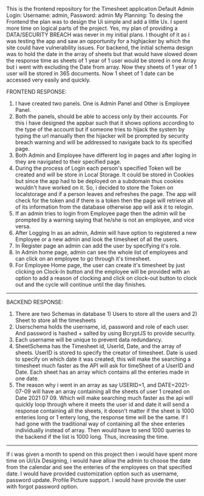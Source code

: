 This is the frontend repository for the Timesheet application
Default Admin Login: Username: admin, Password: admin
My Planning: 
To desing the Frontend the plan was to design the Ui simple and add a little Ux. I spent more time on logical parts of the project. Yes, my plan of providing a DATA/SECURITY BREACH was never in my initial plans. I thought of it as i was testing the app and saw an opportunity for a highjacker by which the site could have vulnerability issues.
For backend, the initial schema design was to hold the date in the array of sheets but that would have slowed down the response time as sheets of 1 year of 1 user would be stored in one Array but i went with excluding the Date from array. Now they sheets of 1 year of 1 user will be stored in 365 documents. Now 1 sheet of 1 date can be accessed very easily and quickly.

FRONTEND RESPONSE:
1) I have created two panels. One is Admin Panel and Other is Employee Panel.
2) Both the panels, should be able to access only by their accounts. For this i have designed the appbar such that it shows options according to the type of the account but if someone tries to hijack the system by typing the url manually then the hijacker will be prompted by security breach warning and will be addressed to navigate back to its specified page.
3) Both Admin and Employee have different log in pages and after loging in they are navigated to their specified page.
4) During the process of Login each person's specified Token will be created and will be store in Local Storage. It could be stored in Cookies but since the app had to be deployed on a subdomain thus cookies wouldn't have worked on it. So, i decided to store the Token on localstorage and if a person leaves and refreshes the page. The app will check for the token and if there is a token then the page will retrieve all of its information from the database otherwise app will ask it to relogin.
5) If an admin tries to login from Employee page then the admin will be prompted by a warning saying that he/she is not an employee, and vice versa.
6) After Logging In as an admin, Admin will have option to registered a new Employee or a new admin and look the timesheet of all the users.
7) In Register page an admin can add the user by specifying it's role.
8) In Admin home page, admin can see the whole list of employees and can click on an employee to go through it's timesheet.
10) For Employee Home page, the user can create it's timesheet by just clicking on Clock-In button and the employee will be provided with an option to add a reason of clocking and click on clock-out button to clock out and the cycle will continue until the day finishes.
-------------
BACKEND RESPONSE:
1) There are two Schemas in database 1) Users to store all the users and 2) Sheet to store all the timesheets
2) Userschema holds the username, id, password and role of each user. And password is hashed + salted by using BcryptJS to provide security.
3) Each username will be unique to prevent data redundancy.
4) SheetSchema has the Timesheet id, UserId, Date, and the array of sheets. UserID is stored to specify the creator of timesheet. Date is used to specify on which date it was created, this will make the searching a timesheet much faster as the API will ask for timeSheet of a UserID and Date. Each sheet has an array which contains all the enteries made in one date.
5) The reason why i went in an array as say USERID=1, and DATE=2021-07-09 will have an array containing all the sheets of user 1 created on Date 2021 07 09. Which will make searching much faster as the api will quickly loop through where it meets the user id and date it will send a response containing all the sheets, it doesn't matter if the sheet is 1000 enteries long or 1 entery long, the response time will be the same. If I had gone with the traditional way of containing all the shee enteries individually instead of array. Then would have to send 1000 queries to the backend if the list is 1000 long. Thus, increasing the time.
--------------
If i was given a month to spend on this project then i would have spent more time on Ui/Ux Designing, i would have allow the admin to choose the date from the calendar and see the enteries of the employees on that specified date. I would have provided customization option such as username, password update. Profile Picture support. I would have provide the user with forgot password option.
